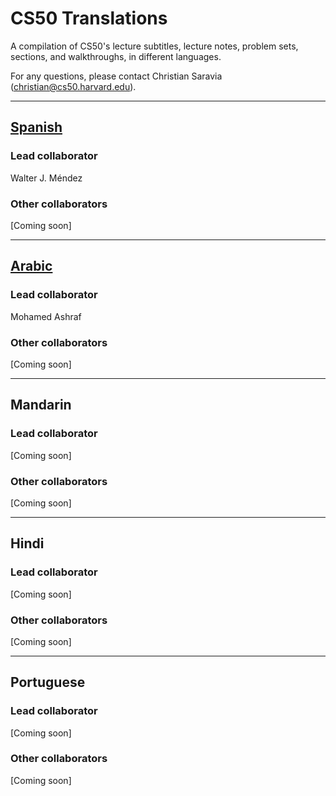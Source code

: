 # CS50 Translations

A compilation of CS50's lecture subtitles, lecture notes, problem sets, sections, and walkthroughs, in different languages.

For any questions, please contact Christian Saravia (christian@cs50.harvard.edu).

---

## [Spanish](spanish/README.md)

### Lead collaborator
Walter J. Méndez


### Other collaborators
[Coming soon]

---

## [Arabic](arabic/README.md)

### Lead collaborator
Mohamed Ashraf


### Other collaborators
[Coming soon]

---

## Mandarin

### Lead collaborator
[Coming soon]


### Other collaborators
[Coming soon]

---

## Hindi

### Lead collaborator
[Coming soon]


### Other collaborators
[Coming soon]

---

## Portuguese

### Lead collaborator
[Coming soon]


### Other collaborators
[Coming soon]